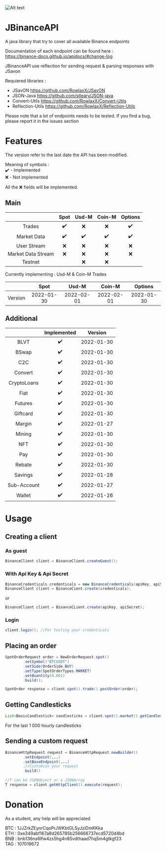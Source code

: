 ![Alt text](https://upload.wikimedia.org/wikipedia/commons/1/12/Binance_logo.svg)  

# JBinanceAPI
A java library that try to cover all available Binance endpoints  

Documentation of each endpoint can be found here :  
https://binance-docs.github.io/apidocs/#change-log

JBinanceAPI use reflection for sending request & parsing responses with JSavon

Requiered libraries :  
- JSavON https://github.com/RowlaxX/JSavON
- JSON-Java https://github.com/stleary/JSON-java
- Convert-Utils https://github.com/RowlaxX/Convert-Utils
- Reflection-Utils https://github.com/RowlaxX/Reflection-Utils

Please note that a lot of endpoints needs to be tested.
If you find a bug, please report it in the issues section

# Features

The version refer to the last date the API has been modified.  

Meaning of symbols :  
✔️ - Implemented  
❌ - Not implemented  

All the ❌ fields will be implemented.

## Main

|                    | Spot | Usd-M | Coin-M | Options |
|:------------------:|:----:|:-----:|:------:|:-------:|
|       Trades       |  ✔️  |  ❌  |   ❌  |   ✔️    |
|     Market Data    |  ✔️  |  ✔️  |   ✔️  |   ✔️    |
|     User Stream    |  ❌  |  ❌  |   ❌  |   ❌    |
| Market Data Stream |  ❌  |  ❌  |   ❌  |   ❌    |
|       Testnet      |      |  ❌  |   ❌  |          |

Currently implementing : Usd-M & Coin-M Trades

|         |    Spot    |    Usd-M   |   Coin-M   |   Options  |
|:-------:|:----------:|:----------:|:----------:|:----------:|
| Version | 2022-01-30 | 2022-02-01 | 2022-02-01 | 2022-01-30 |


## Additional

|             | Implemented |   Version  |
|:-----------:|:-----------:|:----------:|
|     BLVT    |     ✔️     | 2022-01-30 |
|    BSwap    |     ✔️     | 2022-01-30 |
|     C2C     |     ✔️     | 2022-01-30 |
|   Convert   |     ✔️     | 2022-01-30 |
| CryptoLoans |     ✔️     | 2022-01-30 |
|     Fiat    |     ✔️     | 2022-01-30 |
|   Futures   |     ✔️     | 2022-01-30 |
|   Giftcard  |     ✔️     | 2022-01-30 |
|    Margin   |     ✔️     | 2022-01-27 |
|    Mining   |     ✔️     | 2022-01-30 |
|     NFT     |     ✔️     | 2022-01-30 |
|     Pay     |     ✔️     | 2022-01-30 |
|    Rebate   |     ✔️     | 2022-01-30 |
|   Savings   |     ✔️     | 2022-01-28 |
| Sub-Account |     ✔️     | 2022-01-27 |
|    Wallet   |     ✔️     | 2022-01-26 |

# Usage

## Creating a client

### As guest
```java
BinanceClient client = BinanceClient.createGuest();
```

### With Api Key & Api Secret

```java
BinanceCredenticals credenticals = new BinanceCredenticals(apiKey, apiSecret);
BinanceClient client = BinanceCient.create(credenticals);  
```
or 
 
```java
BinanceClient client = BinanceCLient.create(apiKey, apiSecret);
```
### Login
 
```java
client.login(); //For testing your credenticals
```
## Placing an order

```java
SpotOrderRequest order = NewOrderRequest.spot()
        .setSymbol("BTCUSDT")
        .setSide(OrderSide.BUY)
        .setType(SpotOrderTypes.MARKET)
        .setQuantity(0.001)
        .build();

SpotOrder response = client.spot().trade().postOrder(order);
```

## Getting Candlesticks

```java
List<BasicCandlestick> candlesticks = client.spot().market().getCandlesticks("BTCUSDT", Intervals.HOUR_1, 1000);
```
For the last 1 000 hourly candlesticks

## Sending a custom request
```java
BinanceHttpRequest request = BinanceHttpRequest.newBuilder()
        .setEndpoint(...)
        .setBaseEndpoint(...)
        .//Customize your request
        .build()
  
//T can be JSONObject or a JSONArray
T response = client.getHttpClient().execute(request);
```
# Donation
As a student, any help will be appreciated

BTC : 1JJZrkZEynrCqoPrJWKbtGLSyJziDmKKka  
ETH : 0xe349abf167a8d265785b256666737ecd5720d4bd  
BNB : bnb136ns6lfw4zs5hg4n85vdthaad7hq5m4gtkgf23  
TAG : 107019672  
